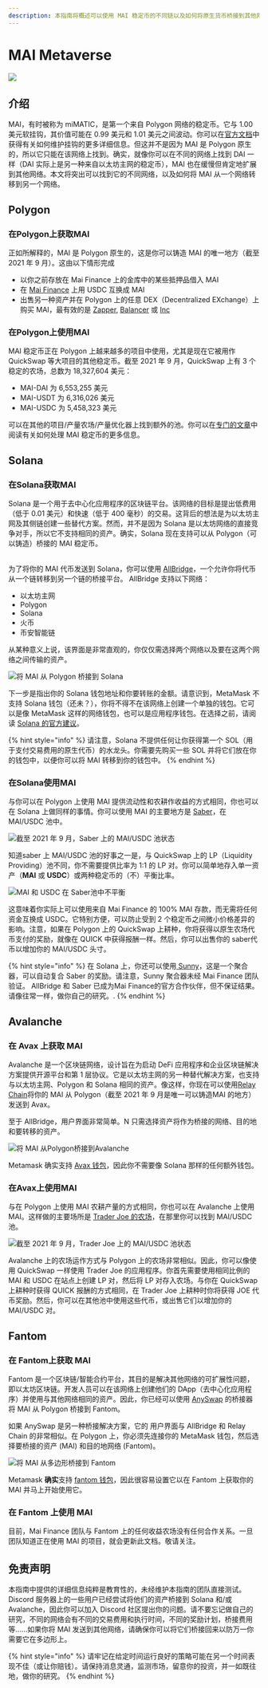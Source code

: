 ```yaml
---
description: 本指南将概述可以使用 MAI 稳定币的不同链以及如何将原生货币桥接到其他网络。
---
```


# MAI Metaverse

![](../.gitbook/assets/MAI.png)

## 介绍

MAI，有时被称为 miMATIC，是第一个来自 Polygon 网络的稳定币。它与 1.00 美元软挂钩，其价值可能在 0.99 美元和 1.01 美元之间波动。你可以在[官方文档](https://docs.mai.finance/stablecoin-economics)中获得有关如何维护挂钩的更多详细信息。但这并不是因为 MAI 是 Polygon 原生的，所以它只能在该网络上找到。确实，就像你可以在不同的网络上找到 DAI 一样（DAI 实际上是另一种来自以太坊主网的稳定币），MAI 也在缓慢但肯定地扩展到其他网络。本文将突出可以找到它的不同网络，以及如何将 MAI 从一个网络转移到另一个网络。

## Polygon

### 在Polygon上获取MAI

正如所解释的，MAI 是 Polygon 原生的，这是你可以铸造 MAI 的唯一地方（截至 2021 年 9 月）。这由以下情形完成

* 以你之前存放在 Mai Finance 上的金库中的某些抵押品借入 MAI
* 在 [Mai Finance](https://app.mai.finance/anchor) 上用 USDC 互换成 MAI
* 出售另一种资产并在 Polygon 上的任意 DEX（Decentralized EXchange）上购买 MAI，最有效的是 [Zapper](https://zapper.fi/exchange), [Balancer](https://polygon.balancer.fi/#/trade) 或 [Inc](https://app.1inch.io/#/137/classic/swap)

### 在Polygon上使用MAI

MAI 稳定币正在 Polygon 上越来越多的项目中使用，尤其是现在它被用作 QuickSwap 等大项目的其他稳定币。截至 2021 年 9 月，QuickSwap 上有 3 个稳定的农场，总数为 18,327,604 美元：

* MAI-DAI 为 6,553,255 美元
* MAI-USDT 为 6,316,026 美元
* MAI-USDC 为 5,458,323 美元

可以在其他的项目/产量农场/产量优化器上找到额外的池。你可以在[专门的文章](../jiao-cheng/polygon/what-to-do-with-mai-on-polygon.md)中阅读有关如何处理 MAI 稳定币的更多信息。&#x20;

## Solana

### **在Solana获取MAI**

Solana 是一个用于去中心化应用程序的区块链平台。该网络的目标是提出低费用（低于 0.01 美元）和快速（低于 400 毫秒）的交易。这背后的想法是为以太坊主网及其侧链创建一些替代方案。然而，并不是因为 Solana 是以太坊网络的直接竞争对手，所以它不支持相同的资产。确实，Solana 现在支持可以从 Polygon（可以铸造）桥接的 MAI 稳定币。

\
为了将你的 MAI 代币发送到 Solana，你可以使用 [AllBridge](https://allbridge.io)，一个允许你将代币从一个链转移到另一个链的桥接平台。 AllBridge 支持以下网络：

* 以太坊主网
* Polygon
* Solana
* 火币
* 币安智能链

从某种意义上说，该界面是非常直观的，你仅仅需选择两个网络以及要在这两个网络之间传输的资产。

![将 MAI 从 Polygon 桥接到 Solana](../.gitbook/assets/screen-shot-2021-09-13-at-1.52.23-pm.png)

下一步是指出你的 Solana 钱包地址和你要转账的金额。请意识到，MetaMask 不支持 Solana 钱包（还未？），你将不得不在该网络上创建一个单独的钱包。它可以是像 MetaMask 这样的网络钱包，也可以是应用程序钱包。在选择之前，请阅读 [Solana 的官方建议](https://docs.solana.com/wallet-guide)。

{% hint style="info" %}
请注意，Solana 不提供任何让你获得第一个 SOL（用于支付交易费用的原生代币）的水龙头。你需要先购买一些 SOL 并将它们放在你的钱包中，以便你可以将 MAI 转移到你的钱包中。
{% endhint %}

### **在Solana使用MAI**

与你可以在 Polygon 上使用 MAI 提供流动性和农耕作收益的方式相同，你也可以在 Solana 上做同样的事情。你可以使用 MAI 的主要地方是 [Saber](https://app.saber.so)，在 MAI/USDC 池中。&#x20;

![截至 2021 年 9 月，Saber 上的 MAI/USDC 池状态 ](../.gitbook/assets/screen-shot-2021-09-13-at-2.11.10-pm.png)

知道saber 上 MAI/USDC 池的好事之一是，与 QuickSwap 上的 LP（Liquidity Providing）池不同，你不需要提供比率为 1:1 的 LP 对。你可以简单地存入单一资产（**MAI** 或 **USDC**）或两种稳定币的（不）平衡比率。

![MAI 和 USDC 在 Saber池中不平衡](../.gitbook/assets/screen-shot-2021-09-13-at-2.13.51-pm.png)

这意味着你实际上可以使用来自 Mai Finance 的 100% MAI 存款，而无需将任何资金互换成 USDC。它特别方便，可以防止受到 2 个稳定币之间微小价格差异的影响。注意，如果在 Polygon 上的 QuickSwap 上耕种，你将获得以原生农场代币支付的奖励，就像在 QUICK 中获得报酬一样。然后，你可以出售你的 saber代币以增加你的 MAI/USDC 头寸。

{% hint style="info" %}
在 Solana 上，你还可以使用[ Sunny](https://app.sunny.ag)，这是一个聚合器，可以自动复合 Saber 的奖励。请注意，Sunny 聚合器未经 Mai Finance 团队验证。 AllBridge 和 Saber 已成为Mai Finance的官方合作伙伴，但不保证结果。请像往常一样，做你自己的研究。.
{% endhint %}

## Avalanche

### **在 Avax 上获取 MAI**

Avalanche 是一个区块链网络，设计旨在为启动 DeFi 应用程序和企业区块链解决方案提供开源平台和第 1 层协议。它是以太坊主网的另一种替代解决方案，也支持与以太坊主网、Polygon 和 Solana 相同的资产。像这样，你现在可以使用[Relay Chain](https://app.relaychain.com/#/transfer)将你的 MAI 从 Polygon（截至 2021 年 9 月是唯一可以铸造MAI 的地方）发送到 Avax。

至于 AllBridge，用户界面非常简单。N 只需选择资产将作为桥接的网络、目的地和要转移的资产。

![将 MAI 从Polygon桥接到Avalanche
](../.gitbook/assets/screen-shot-2021-09-13-at-2.52.31-pm.png)

Metamask 确实支持 [Avax 钱包](https://support.avax.network/en/articles/4626956-how-do-i-set-up-metamask-on-avalanche)，因此你不需要像 Solana 那样的任何额外钱包。

### **在Avax上使用MAI**

与在 Polygon 上使用 MAI 农耕产量的方式相同，你也可以在 Avalanche 上使用 MAI。这样做的主要场所是 [Trader Joe 的农场](https://www.traderjoexyz.com/#/farm)，在那里你可以找到 MAI/USDC 池。

![截至 2021 年 9 月，Trader Joe 上的 MAI/USDC 池状态](../.gitbook/assets/screen-shot-2021-09-13-at-3.07.19-pm.png)

Avalanche 上的农场运作方式与 Polygon 上的农场非常相似。因此，你可以像使用 QuickSwap 一样使用 Trader Joe 的应用程序。你首先需要使用相同比例的 MAI 和 USDC 在站点上创建 LP 对，然后将 LP 对存入农场。与你在 QuickSwap 上耕种时获得 QUICK 报酬的方式相同，在 Trader Joe 上耕种时你将获得 JOE 代币奖励。然后，你可以在其他池中使用这些代币，或出售它们以增加你的 MAI/USDC 对。

## Fantom

### 在 Fantom上获取 MAI

Fantom 是一个区块链/智能合约平台，其目的是解决其他网络的可扩展性问题，即以太坊区块链。开发人员可以在该网络上创建他们的 DApp（去中心化应用程序）并使用与其他网络相同的资产。因此，你已经可以使用 [AnySwap](https://anyswap.exchange/#/bridge) 的桥接器将 MAI 从 Polygon 桥接到 Fantom。

如果 AnySwap 是另一种桥接解决方案，它的 用户界面与 AllBridge 和 Relay Chain 的非常相似。在 Polygon 上，你必须先连接你的 MetaMask 钱包，然后选择要桥接的资产 (MAI) 和目的地网络 (Fantom)。

![将 MAI 从多边形桥接到 Fantom](../.gitbook/assets/image.png)

Metamask **确实**支持 [fantom 钱包](https://docs.fantom.foundation/tutorials/set-up-metamask)，因此很容易设置它以在 Fantom 上获取你的 MAI 并马上开始使用它。

### 在 Fantom 上使用 MAI

目前，Mai Finance 团队与 Fantom 上的任何收益农场没有任何合作关系。一旦团队知道正在使用 MAI 的项目，就会更新此文档。敬请关注。

## 免责声明

本指南中提供的详细信息纯粹是教育性的，未经维护本指南的团队直接测试。 Discord 服务器上的一些用户已经尝试将他们的资产桥接到 Solana 和/或 Avalanche，因此你可以加入 Discord 社区提出你的问题。请不要忘记做自己的研究，不同的网络会有不同的交易费用和执行时间，不同的奖励计划，桥接费用等......如果你将 MAI 发送到其他网络，请确保你可以将它们桥接回来以防万一你需要它在多边形上。

{% hint style="info" %}
请牢记在给定时间运行良好的策略可能在另一个时间表现不佳（或让你赔钱）。请保持消息灵通，监测市场，留意你的投资，并一如既往地，做你的研究。
{% endhint %}
